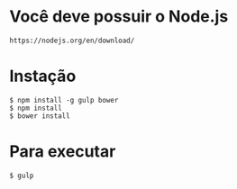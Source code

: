 # Você deve possuir o Node.js
``` 
https://nodejs.org/en/download/
``` 
# Instação
``` 
$ npm install -g gulp bower
$ npm install
$ bower install
```
# Para executar
```
$ gulp
```



